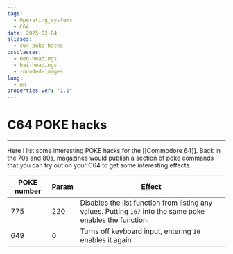 ```yaml
---
tags:
  - Operating_systems
  - C64
date: 2025-02-04
aliases:
  - c64 poke hacks
cssclasses:
  - neo-headings
  - bai-headings
  - rounded-images
lang:
  - en
properties-ver: "1.1"
---
```

# C64 POKE hacks

***
Here I list some interesting POKE hacks for the [[Commodore 64]]. Back in the 70s and 80s, magazines would publish a section of poke commands that you can try out on your C64 to get some interesting effects. 

| POKE number | Param | Effect                                                                                                     |
| ----------- | ----- | ---------------------------------------------------------------------------------------------------------- |
| 775         | 220   | Disables the list function from listing any values. Putting `167` into the same poke enables the function. |
| 649         | 0     | Turns off keyboard input, entering `10` enables it again.                                                  |
